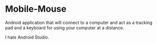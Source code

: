 # Mobile-Mouse
Android application that will connect to a computer and act as a tracking pad and a keyboard for using your computer at a distance.

I hate Android Studio.
